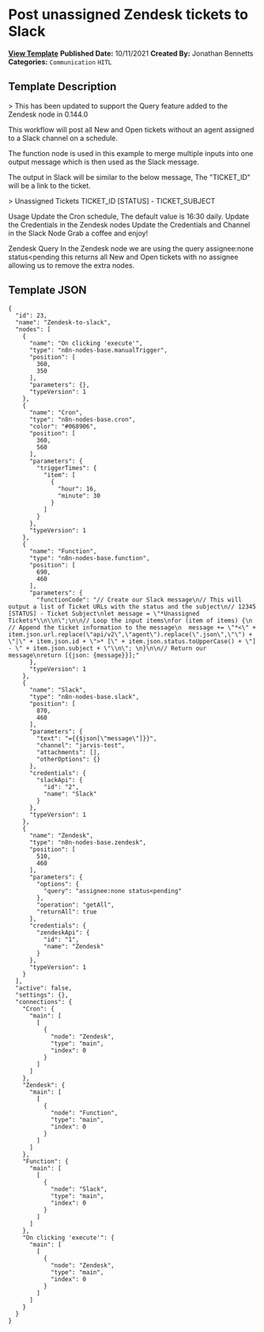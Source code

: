 # Post unassigned Zendesk tickets to Slack

**[View Template](https://n8n.io/workflows/1265-/)**  **Published Date:** 10/11/2021  **Created By:** Jonathan Bennetts  **Categories:** `Communication` `HITL`  

## Template Description

&gt; This has been updated to support the Query feature added to the Zendesk node in 0.144.0

This workflow will post all New and Open tickets without an agent assigned to a Slack channel on a schedule.



The function node is used in this example to merge multiple inputs into one output message which is then used as the Slack message.

The output in Slack will be similar to the below message, The "TICKET_ID" will be a link to the ticket.

&gt; Unassigned Tickets
TICKET_ID [STATUS] - TICKET_SUBJECT

Usage
Update the Cron schedule, The default value is 16:30 daily.
Update the Credentials in the Zendesk nodes
Update the Credentials and Channel in the Slack Node
Grab a coffee and enjoy!

Zendesk Query
In the Zendesk node we are using the query assignee:none status&lt;pending this returns all New and Open tickets with no assignee allowing us to remove the extra nodes.

## Template JSON

```
{
  "id": 23,
  "name": "Zendesk-to-slack",
  "nodes": [
    {
      "name": "On clicking 'execute'",
      "type": "n8n-nodes-base.manualTrigger",
      "position": [
        360,
        350
      ],
      "parameters": {},
      "typeVersion": 1
    },
    {
      "name": "Cron",
      "type": "n8n-nodes-base.cron",
      "color": "#068906",
      "position": [
        360,
        560
      ],
      "parameters": {
        "triggerTimes": {
          "item": [
            {
              "hour": 16,
              "minute": 30
            }
          ]
        }
      },
      "typeVersion": 1
    },
    {
      "name": "Function",
      "type": "n8n-nodes-base.function",
      "position": [
        690,
        460
      ],
      "parameters": {
        "functionCode": "// Create our Slack message\n// This will output a list of Ticket URLs with the status and the subject\n// 12345 [STATUS] - Ticket Subject\nlet message = \"*Unassigned Tickets*\\n\\n\";\n\n// Loop the input items\nfor (item of items) {\n  // Append the ticket information to the message\n  message += \"*<\" + item.json.url.replace(\"api/v2\",\"agent\").replace(\".json\",\"\") + \"|\" + item.json.id + \">* [\" + item.json.status.toUpperCase() + \"] - \" + item.json.subject + \"\\n\"; \n}\n\n// Return our message\nreturn [{json: {message}}];"
      },
      "typeVersion": 1
    },
    {
      "name": "Slack",
      "type": "n8n-nodes-base.slack",
      "position": [
        870,
        460
      ],
      "parameters": {
        "text": "={{$json[\"message\"]}}",
        "channel": "jarvis-test",
        "attachments": [],
        "otherOptions": {}
      },
      "credentials": {
        "slackApi": {
          "id": "2",
          "name": "Slack"
        }
      },
      "typeVersion": 1
    },
    {
      "name": "Zendesk",
      "type": "n8n-nodes-base.zendesk",
      "position": [
        510,
        460
      ],
      "parameters": {
        "options": {
          "query": "assignee:none status<pending"
        },
        "operation": "getAll",
        "returnAll": true
      },
      "credentials": {
        "zendeskApi": {
          "id": "1",
          "name": "Zendesk"
        }
      },
      "typeVersion": 1
    }
  ],
  "active": false,
  "settings": {},
  "connections": {
    "Cron": {
      "main": [
        [
          {
            "node": "Zendesk",
            "type": "main",
            "index": 0
          }
        ]
      ]
    },
    "Zendesk": {
      "main": [
        [
          {
            "node": "Function",
            "type": "main",
            "index": 0
          }
        ]
      ]
    },
    "Function": {
      "main": [
        [
          {
            "node": "Slack",
            "type": "main",
            "index": 0
          }
        ]
      ]
    },
    "On clicking 'execute'": {
      "main": [
        [
          {
            "node": "Zendesk",
            "type": "main",
            "index": 0
          }
        ]
      ]
    }
  }
}
```
